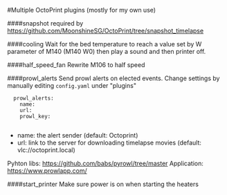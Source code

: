 #Multiple OctoPrint plugins (mostly for my own use)

####snapshot
required by https://github.com/MoonshineSG/OctoPrint/tree/snapshot_timelapse 

####cooling
Wait for the bed temperature to reach a value set by W parameter of M140 (M140 W0) then play a sound and then printer off.

####half_speed_fan
Rewrite M106 to half speed

####prowl_alerts
Send prowl alerts on elected events.
Change settings by manually editing `config.yaml` under "plugins"

```
  prowl_alerts:
    name: 
    url: 
    prowl_key: 
	

```
- name: the alert sender (default: Octoprint)
- url: link to the server for downloading timelapse movies (default: vlc://octoprint.local) 

Pyhton libs: https://github.com/babs/pyrowl/tree/master
Application: https://www.prowlapp.com/

####start_printer
Make sure power is on when starting the heaters

